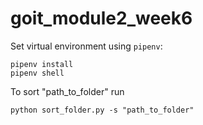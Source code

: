# goit_module2_week6

Set virtual environment using `pipenv`:
```
pipenv install
pipenv shell
```

To sort "path_to_folder" run
```
python sort_folder.py -s "path_to_folder"
```

